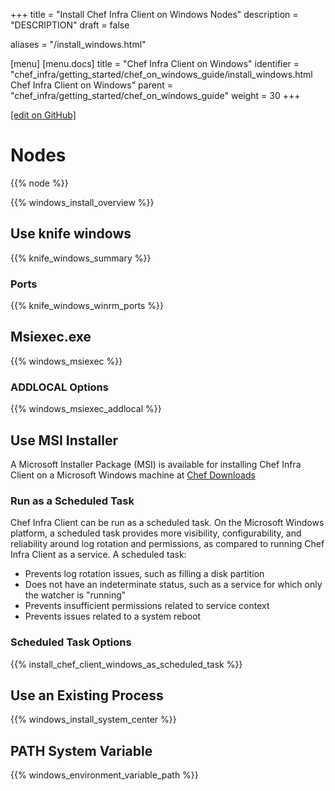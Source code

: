 +++
title = "Install Chef Infra Client on Windows Nodes"
description = "DESCRIPTION"
draft = false

aliases = "/install_windows.html"

[menu]
  [menu.docs]
    title = "Chef Infra Client on Windows"
    identifier = "chef_infra/getting_started/chef_on_windows_guide/install_windows.html Chef Infra Client on Windows"
    parent = "chef_infra/getting_started/chef_on_windows_guide"
    weight = 30
+++    

[\[edit on
GitHub\]](https://github.com/chef/chef-web-docs/blob/master/chef_master/source/install_windows.rst)

Nodes
=====

{{% node %}}

{{% windows_install_overview %}}

Use knife windows
-----------------

{{% knife_windows_summary %}}

### Ports

{{% knife_windows_winrm_ports %}}

Msiexec.exe
-----------

{{% windows_msiexec %}}

### ADDLOCAL Options

{{% windows_msiexec_addlocal %}}

Use MSI Installer
-----------------

A Microsoft Installer Package (MSI) is available for installing Chef
Infra Client on a Microsoft Windows machine at [Chef
Downloads](https://downloads.chef.io/)

### Run as a Scheduled Task

Chef Infra Client can be run as a scheduled task. On the Microsoft
Windows platform, a scheduled task provides more visibility,
configurability, and reliability around log rotation and permissions, as
compared to running Chef Infra Client as a service. A scheduled task:

-   Prevents log rotation issues, such as filling a disk partition
-   Does not have an indeterminate status, such as a service for which
    only the watcher is "running"
-   Prevents insufficient permissions related to service context
-   Prevents issues related to a system reboot

### Scheduled Task Options

{{% install_chef_client_windows_as_scheduled_task %}}

Use an Existing Process
-----------------------

{{% windows_install_system_center %}}

PATH System Variable
--------------------

{{% windows_environment_variable_path %}}
